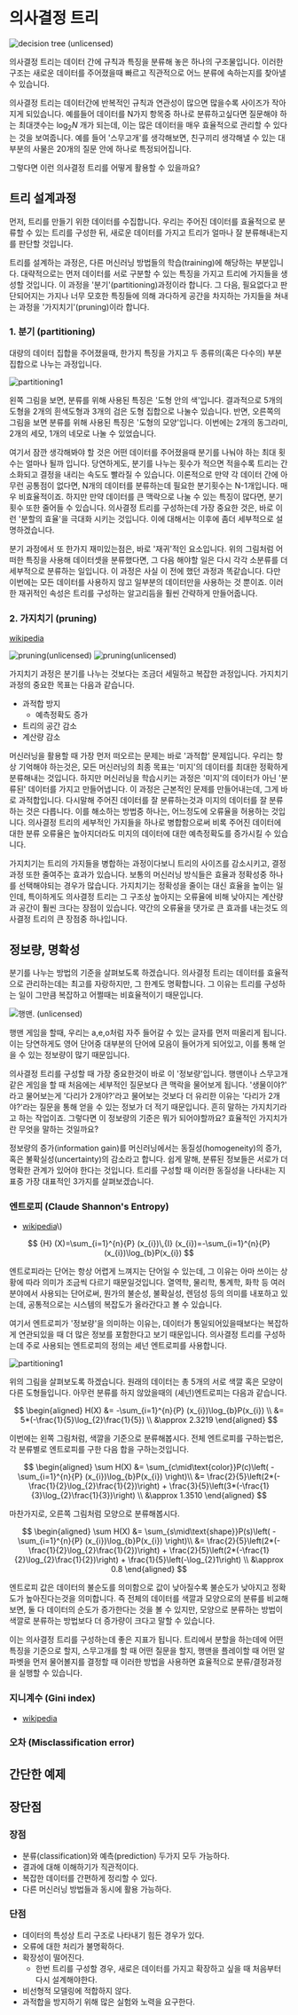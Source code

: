 # 의사결정 트리

![decision tree (unlicensed)](http://slideplayer.com/slide/7027851/24/images/3/Decision+Tree+Outlook+Sunny+Overcast+Rain+Humidity+Yes+Wind+High.jpg)

의사결정 트리는 데이터 간에 규칙과 특징을 분류해 놓은 하나의 구조물입니다. 이러한 구조는 새로운 데이터를 주어졌을때 빠르고 직관적으로 어느 분류에 속하는지를 찾아낼 수 있습니다.

의사결정 트리는 데이터간에 반복적인 규칙과 연관성이 많으면 많을수록 사이즈가 작아지게 되있습니다. 예를들어 데이터를 N가지 항목중 하나로 분류하고싶다면 질문해야 하는 최대갯수는 $\log_2 N$ 개가 되는데, 이는 많은 데이터을 매우 효율적으로 관리할 수 있다는 것을 보여줍니다. 예를 들어 '스무고개'를 생각해보면, 친구끼리 생각해낼 수 있는 대부분의 사물은 20개의 질문 안에 하나로 특정되어집니다.

그렇다면 이런 의사결정 트리를 어떻게 활용할 수 있을까요?

## 트리 설계과정

먼저, 트리를 만들기 위한 데이터를 수집합니다. 우리는 주어진 데이터를 효율적으로 분류할 수 있는 트리를 구성한 뒤, 새로운 데이터를 가지고 트리가 얼마나 잘 분류해내는지를 판단할 것입니다.

트리를 설계하는 과정은, 다른 머신러닝 방법들의 학습(training)에 해당하는 부분입니다. 대략적으로는 먼저 데이터를 서로 구분할 수 있는 특징을 가지고 트리에 가지들을 생성할 것입니다. 이 과정을 '분기'(partitioning)과정이라 합니다. 그 다음, 필요없다고 판단되어지는 가지나 너무 모호한 특징들에 의해 과다하게 공간을 차지하는 가지들을 쳐내는 과정을 '가지치기'(pruning)이라 합니다.

### 1. 분기 (partitioning)

대량의 데이터 집합을 주어졌을때, 한가지 특징을 가지고 두 종류의(혹은 다수의) 부분집합으로 나누는 과정입니다.

![partitioning1](images/partitioning1.JPG)

왼쪽 그림을 보면, 분류를 위해 사용된 특징은 '도형 안의 색'입니다. 결과적으로 5개의 도형을 2개의 흰색도형과 3개의 검은 도형 집합으로 나눌수 있습니다. 반면, 오른쪽의 그림을 보면 분류를 위해 사용된 특징은 '도형의 모양'입니다. 이번에는 2개의 동그라미, 2개의 세모, 1개의 네모로 나눌 수 있었습니다.

여기서 잠깐 생각해봐야 할 것은 어떤 데이터를 주어졌을때 분기를 나눠야 하는 최대 횟수는 얼마나 될까 입니다. 당연하게도, 분기를 나누는 횟수가 적으면 적을수록 트리는 간소화되고 결정을 내리는 속도도 빨라질 수 있습니다. 이론적으로 만약 각 데이터 간에 아무런 공통점이 없다면, N개의 데이터를 분류하는데 필요한 분기횟수는 N-1개입니다. 매우 비효율적이죠. 하지만 만약 데이터를 큰 맥락으로 나눌 수 있는 특징이 많다면, 분기 횟수 또한 줄어들 수 있습니다. 의사결정 트리를 구성하는데 가장 중요한 것은, 바로 이런 '분할의 효율'을 극대화 시키는 것입니다. 이에 대해서는 이후에 좀더 세부적으로 설명하겠습니다.

분기 과정에서 또 한가지 재미있는점은, 바로 '재귀'적인 요소입니다. 위의 그림처럼 어떠한 특징을 사용해 데이터셋을 분류했다면, 그 다음 해야할 일은 다시 각각 소분류를 더 세부적으로 분류하는 일입니다. 이 과정은 사실 이 전에 했던 과정과 똑같습니다. 다만 이번에는 모든 데이터를 사용하지 않고 일부분의 데이터만을 사용하는 것 뿐이죠. 이러한 재귀적인 속성은 트리를 구성하는 알고리듬을 훨씬 간략하게 만들어줍니다.

### 2. 가지치기 (pruning)

[wikipedia](https://en.wikipedia.org/wiki/Pruning_(decision_trees))

![pruning(unlicensed)](https://i.imgur.com/MVFcKwz.png)
![pruning(unlicensed)](https://i.imgur.com/5zhZIAw.png)

가지치기 과정은 분기를 나누는 것보다는 조금더 세밀하고 복잡한 과정입니다. 가지치기 과정의 중요한 목표는 다음과 같습니다.

- 과적합 방지
	- 예측정확도 증가
- 트리의 공간 감소
- 계산량 감소

머신러닝을 활용할 때 가장 먼저 떠오르는 문제는 바로 '과적합' 문제입니다. 우리는 항상 기억해야 하는것은, 모든 머신러닝의 최종 목표는 '미지'의 데이터를 최대한 정확하게 분류해내는 것입니다. 하지만 머신러닝을 학습시키는 과정은 '미지'의 데이터가 아닌 '분류된' 데이터를 가지고 만들어냅니다. 이 과정은 근본적인 문제를 만들어내는데, 그게 바로 과적합입니다. 다시말해 주어진 데이터를 잘 분류하는것과 미지의 데이터를 잘 분류하는 것은 다릅니다. 이를 해소하는 방법중 하나는, 어느정도에 오류율을 허용하는 것입니다. 의사결정 트리의 세부적인 가지들을 하나로 병합함으로써 비록 주어진 데이터에 대한 분류 오류율은 높아지더라도 미지의 데이터에 대한 예측정확도를 증가시킬 수 있습니다.

가지치기는 트리의 가지들을 병합하는 과정이다보니 트리의 사이즈를 감소시키고, 결정 과정 또한 줄여주는 효과가 있습니다. 보통의 머신러닝 방식들은 효율과 정확성중 하나를 선택해야되는 경우가 많습니다. 가지치기는 정확성을 줄이는 대신 효율을 높이는 일인데, 특이하게도 의사결정 트리는 그 구조상 높아지는 오류율에 비해 낮아지는 계산량과 공간이 훨씬 크다는 장점이 있습니다. 약간의 오류율을 댓가로 큰 효과를 내는것도 의사결정 트리의 큰 장점중 하나입니다.

## 정보량, 명확성

분기를 나누는 방법의 기준을 살펴보도록 하겠습니다. 의사결정 트리는 데이터를 효율적으로 관리하는데는 최고를 자랑하지만, 그 한계도 명확합니다. 그 이유는 트리를 구성하는 일이 그만큼 복잡하고 어쩔때는 비효율적이기 때문입니다.

![행맨. (unlicensed)](http://image.itdonga.com/files/2015/02/15/raon05.jpg)

행맨 게임을 할때, 우리는 a,e,o처럼 자주 들어갈 수 있는 글자를 먼저 떠올리게 됩니다. 이는 당연하게도 영어 단어중 대부분의 단어에 모음이 들어가게 되어있고, 이를 통해 얻을 수 있는 정보량이 많기 때문입니다.

의사결정 트리를 구성할 때 가장 중요한것이 바로 이 '정보량'입니다. 행맨이나 스무고개같은 게임을 할 때 처음에는 세부적인 질문보다 큰 맥락을 물어보게 됩니다. '생물이야?' 라고 물어보는게 '다리가 2개야?'라고 물어보는 것보다 더 유리한 이유는 '다리가 2개야?'라는 질문을 통해 얻을 수 있는 정보가 더 적기 때문입니다. 흔히 말하는 가지치기라고 하는 작업이죠. 그렇다면 이 정보량의 기준은 뭐가 되어야할까요? 효율적인 가지치가란 무엇을 말하는 것일까요?

정보량의 증가(information gain)를 머신러닝에서는 동질성(homogeneity)의 증가, 혹은 불확실성(uncertainty)의 감소라고 합니다. 쉽게 말해, 분류된 정보들은 서로가 더 명확한 관계가 있어야 한다는 것입니다. 트리를 구성할 때 이러한 동질성을 나타내는 지표중 가장 대표적인 3가지를 살펴보겠습니다.

### 엔트로피 (Claude Shannon's Entropy)

-	[wikipedia](https://en.wikipedia.org/wiki/Entropy_\(information_theory)\)

$$ {H} (X)=\sum_{i=1}^{n}{P} (x_{i})\,{I} (x_{i})=-\sum_{i=1}^{n}{P} (x_{i})\log_{b}P(x_{i}) $$

엔트로피라는 단어는 항상 어렵게 느껴지는 단어일 수 있는데, 그 이유는 아마 쓰이는 상황에 따라 의미가 조금씩 다르기 때문일것입니다. 열역학, 물리학, 통계학, 화학 등 여러 분야에서 사용되는 단어로써, 뭔가의 불순성, 불확실성, 렌덤성 등의 의미를 내포하고 있는데, 공통적으로는 시스템의 복잡도가 올라간다고 볼 수 있습니다.

여기서 엔트로피가 '정보량'을 의미하는 이유는, 데이터가 통일되어있을때보다는 복잡하게 연관되있을 때 더 많은 정보를 포함한다고 보기 때문입니다. 의사결정 트리를 구성하는데 주로 사용되는 엔트로피의 정의는 셰넌 엔트로피를 사용합니다.

![partitioning1](images/partitioning1.JPG)

위의 그림을 살펴보도록 하겠습니다. 원래의 데이터는 총 5개의 서로 색깔 혹은 모양이 다른 도형들입니다. 아무런 분류를 하지 않았을때의 (셰넌)엔트로피는 다음과 같습니다.

$$
\begin{aligned}
	H(X) &= -\sum_{i=1}^{n}{P} (x_{i})\log_{b}P(x_{i}) \\
	&= 5*(-\frac{1}{5}\log_{2}\frac{1}{5}) \\
	&\approx 2.3219
\end{aligned}
$$

이번에는 왼쪽 그림처럼, 색깔을 기준으로 분류해봅시다. 전체 엔트로피를 구하는법은, 각 분류별로 엔트로피를 구한 다음 합을 구하는것입니다.

$$
\begin{aligned}
	\sum H(X) &= \sum_{c\mid\text{color}}P(c)\left( -\sum_{i=1}^{n}{P} (x_{i})\log_{b}P(x_{i}) \right)\\
	&= \frac{2}{5}\left(2*(-\frac{1}{2}\log_{2}\frac{1}{2})\right) + \frac{3}{5}\left(3*(-\frac{1}{3}\log_{2}\frac{1}{3})\right) \\
	&\approx 1.3510
\end{aligned}
$$

마찬가지로, 오른쪽 그림처럼 모양으로 분류해봅시다.

$$
\begin{aligned}
	\sum H(X) &= \sum_{s\mid\text{shape}}P(s)\left( -\sum_{i=1}^{n}{P} (x_{i})\log_{b}P(x_{i}) \right)\\
	&= \frac{2}{5}\left(2*(-\frac{1}{2}\log_{2}\frac{1}{2})\right) + \frac{2}{5}\left(2*(-\frac{1}{2}\log_{2}\frac{1}{2})\right) + \frac{1}{5}\left(-\log_{2}1\right) \\
	&\approx 0.8
\end{aligned}
$$

엔트로피 값은 데이터의 불순도를 의미함으로 값이 낮아질수록 불순도가 낮아지고 정확도가 높아진다는것을 의미합니다. 즉 전체의 데이터를 색깔과 모양으로의 분류를 비교해보면, 둘 다 데이터의 순도가 증가한다는 것을 볼 수 있지만, 모양으로 분류하는 방법이 색깔로 분류하는 방법보다 더 증가량이 크다고 말할 수 있습니다.

이는 의사결정 트리를 구성하는데 좋은 지표가 됩니다. 트리에서 분할을 하는데에 어떤 특징을 기준으로 할지, 스무고개를 할 때 어떤 질문을 할지, 행맨을 플레이할 때 어떤 알파벳을 먼저 물어볼지를 결정할 때 이러한 방법을 사용하면 효율적으로 분류/결정과정을 실행할 수 있습니다.

### 지니계수 (Gini index)

-	[wikipedia](https://en.wikipedia.org/wiki/Gini_coefficient)

### 오차 (Misclassification error)

## 간단한 예제

## 장단점

### 장점

-	분류(classification)와 예측(prediction) 두가지 모두 가능하다.
-	결과에 대해 이해하기가 직관적이다.
-	복잡한 데이터를 간편하게 정리할 수 있다.
-	다른 머신러닝 방법들과 동시에 활용 가능하다.

### 단점

-	데이터의 특성상 트리 구조로 나타내기 힘든 경우가 있다.
-	오류에 대한 처리가 불명확하다.
-	확장성이 떨어진다.
	-	한번 트리를 구성할 경우, 새로은 데이터를 가지고 확장하고 싶을 때 처음부터 다시 설계해야한다.
-	비선형적 모델링에 적합하지 않다.
-  과적합을 방지하기 위해 많은 실험와 노력을 요구한다.
